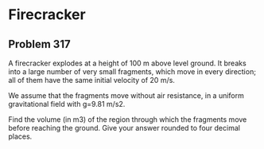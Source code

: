 #  Firecracker
## Problem 317



A firecracker explodes at a height of 100 m above level ground. It breaks into a large number of very small fragments, which move in every direction; all of them have the same initial velocity of 20 m/s.


We assume that the fragments move without air resistance, in a uniform gravitational field with g=9.81 m/s2.


Find the volume (in m3) of the region through which the fragments move before reaching the ground. 
Give your answer rounded to four decimal places.






